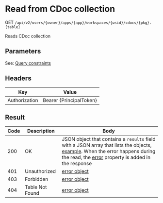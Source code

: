 # Read from CDoc collection
GET `/api/v2/users/{owner}/apps/{app}/workspaces/{wsid}/cdocs/{pkg}.{table}`

Reads CDoc collection

## Parameters
See: [Query constraints](query-constraints.md)

## Headers
| Key | Value |
| --- | --- |
| Authorization | Bearer {PrincipalToken} |

## Result
| Code | Description | Body |
| --- | --- | --- |
| 200 | OK | JSON object that contains a `results` field with a JSON array that lists the objects, [example](query-constraints.md#response). When the error happens during the read, the [error](README.md#errors) property is added in the response |
| 401 | Unauthorized | [error object](README.md#errors) |
| 403 | Forbidden | [error object](README.md#errors) |
| 404 | Table Not Found | [error object](README.md#errors) |

